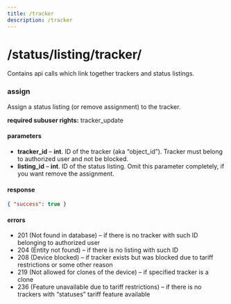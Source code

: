 ```yaml
---
title: /tracker
description: /tracker
---
```


# /status/listing/tracker/
Contains api calls which link together trackers and status listings.

### assign
Assign a status listing (or remove assignment) to the tracker.

**required subuser rights:** tracker_update

#### parameters
* **tracker_id** – **int**. ID of the tracker (aka “object_id”). Tracker must belong to authorized user and not be blocked.
* **listing_id** – **int**. ID of the status listing. Omit this parameter completely, if you want remove the assignment.

#### response
```json
{ "success": true }
```

#### errors
*   201 (Not found in database) – if there is no tracker with such ID belonging to authorized user
*   204 (Entity not found) – if there is no listing with such ID
*   208 (Device blocked) – if tracker exists but was blocked due to tariff restrictions or some other reason
*   219 (Not allowed for clones of the device) – if specified tracker is a clone
*   236 (Feature unavailable due to tariff restrictions) – if there is no trackers with “statuses” tariff feature available

